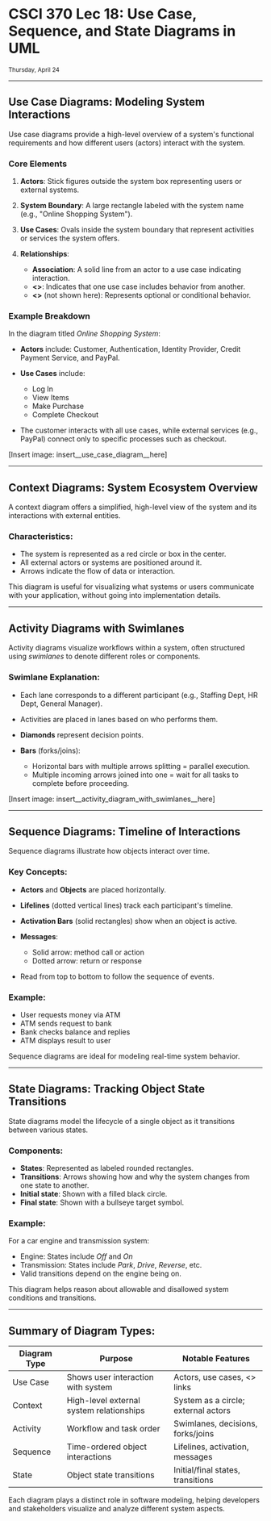 # CSCI 370 Lec 18: Use Case, Sequence, and State Diagrams in UML

<small>Thursday, April 24</small>

---

## Use Case Diagrams: Modeling System Interactions

Use case diagrams provide a high-level overview of a system's functional requirements and how different users (actors) interact with the system.

### Core Elements

1. **Actors**: Stick figures outside the system box representing users or external systems.
2. **System Boundary**: A large rectangle labeled with the system name (e.g., "Online Shopping System").
3. **Use Cases**: Ovals inside the system boundary that represent activities or services the system offers.
4. **Relationships**:

   - **Association**: A solid line from an actor to a use case indicating interaction.
   - **<<include>>**: Indicates that one use case includes behavior from another.
   - **<<extend>>** (not shown here): Represents optional or conditional behavior.

### Example Breakdown

In the diagram titled _Online Shopping System_:

- **Actors** include: Customer, Authentication, Identity Provider, Credit Payment Service, and PayPal.
- **Use Cases** include:

  - Log In
  - View Items
  - Make Purchase
  - Complete Checkout

- The customer interacts with all use cases, while external services (e.g., PayPal) connect only to specific processes such as checkout.

\[Insert image: insert\_\_use_case_diagram\_\_here]

---

## Context Diagrams: System Ecosystem Overview

A context diagram offers a simplified, high-level view of the system and its interactions with external entities.

### Characteristics:

- The system is represented as a red circle or box in the center.
- All external actors or systems are positioned around it.
- Arrows indicate the flow of data or interaction.

This diagram is useful for visualizing what systems or users communicate with your application, without going into implementation details.

---

## Activity Diagrams with Swimlanes

Activity diagrams visualize workflows within a system, often structured using _swimlanes_ to denote different roles or components.

### Swimlane Explanation:

- Each lane corresponds to a different participant (e.g., Staffing Dept, HR Dept, General Manager).
- Activities are placed in lanes based on who performs them.
- **Diamonds** represent decision points.
- **Bars** (forks/joins):

  - Horizontal bars with multiple arrows splitting = parallel execution.
  - Multiple incoming arrows joined into one = wait for all tasks to complete before proceeding.

\[Insert image: insert\_\_activity_diagram_with_swimlanes\_\_here]

---

## Sequence Diagrams: Timeline of Interactions

Sequence diagrams illustrate how objects interact over time.

### Key Concepts:

- **Actors** and **Objects** are placed horizontally.
- **Lifelines** (dotted vertical lines) track each participant's timeline.
- **Activation Bars** (solid rectangles) show when an object is active.
- **Messages**:

  - Solid arrow: method call or action
  - Dotted arrow: return or response

- Read from top to bottom to follow the sequence of events.

### Example:

- User requests money via ATM
- ATM sends request to bank
- Bank checks balance and replies
- ATM displays result to user

Sequence diagrams are ideal for modeling real-time system behavior.

---

## State Diagrams: Tracking Object State Transitions

State diagrams model the lifecycle of a single object as it transitions between various states.

### Components:

- **States**: Represented as labeled rounded rectangles.
- **Transitions**: Arrows showing how and why the system changes from one state to another.
- **Initial state**: Shown with a filled black circle.
- **Final state**: Shown with a bullseye target symbol.

### Example:

For a car engine and transmission system:

- Engine: States include _Off_ and _On_
- Transmission: States include _Park_, _Drive_, _Reverse_, etc.
- Valid transitions depend on the engine being on.

This diagram helps reason about allowable and disallowed system conditions and transitions.

---

## Summary of Diagram Types:

| Diagram Type | Purpose                                  | Notable Features                     |
| ------------ | ---------------------------------------- | ------------------------------------ |
| Use Case     | Shows user interaction with system       | Actors, use cases, <<include>> links |
| Context      | High-level external system relationships | System as a circle; external actors  |
| Activity     | Workflow and task order                  | Swimlanes, decisions, forks/joins    |
| Sequence     | Time-ordered object interactions         | Lifelines, activation, messages      |
| State        | Object state transitions                 | Initial/final states, transitions    |

Each diagram plays a distinct role in software modeling, helping developers and stakeholders visualize and analyze different system aspects.
